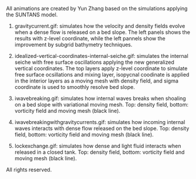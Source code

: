 All animations are created by Yun Zhang based on the simulations applying the SUNTANS model.

1. gravitycurrent.gif: simulates how the velocity and density fields evolve when a dense flow is released on a bed slope. The left panels shows the results with z-level coordinate, while the left pannels show the improvement by subgrid bathymetry techniques.

2. idealized-vertical-coordinates-internal-seiche.gif: simulates the internal seiche with free surface oscillations applying the new generalized vertical coordinates. The top layers apply z-level coordinate to simulate free surface ocsillations and mixing layer, isopycnal coodinate is applied in the interior layers as a moving mesh with density field, and sigma coordinate is used to smoothly resolve bed slope.

3. iwavebreaking.gif: simulates how internal waves breaks when shoaling on a bed slope with variational moving mesh. Top: density field, bottom: vorticity field and moving mesh (black line).

4. iwavebreakingwithgravitycurrents.gif: simulates how incoming internal waves interacts with dense flow released on the bed slope. Top: density field, bottom: vorticity field and moving mesh (black line).

5. lockexchange.gif: simulates how dense and light fluid interacts when released in a closed tank. Top: density field, bottom: vorticity field and moving mesh (black line).

All rights reserved.